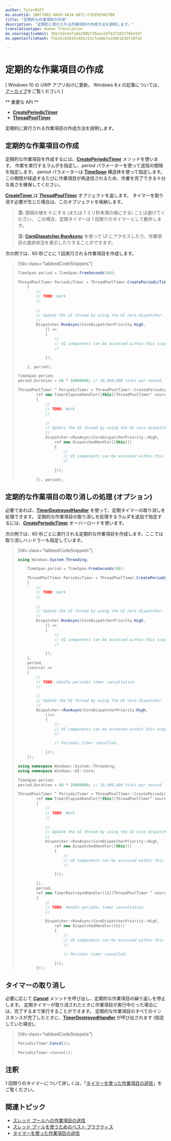 ```yaml
---
author: TylerMSFT
ms.assetid: 1B077801-0A58-4A34-887C-F1E85E9A37B0
title: "定期的な作業項目の作成"
description: "定期的に実行される作業項目の作成方法を説明します。"
translationtype: Human Translation
ms.sourcegitcommit: 36bc5dcbefa6b288bf39aea3df42f1031f0b43df
ms.openlocfilehash: f5b16c62b591481c52cfa4bb7e1ddb162bf18f42

---
```

# 定期的な作業項目の作成

\[ Windows 10 の UWP アプリ向けに更新。 Windows 8.x の記事については、[アーカイブ](http://go.microsoft.com/fwlink/p/?linkid=619132)をご覧ください\ ]

** 重要な API **

-   [**CreatePeriodicTimer**](https://msdn.microsoft.com/library/windows/apps/Hh967915)
-   [**ThreadPoolTimer**](https://msdn.microsoft.com/library/windows/apps/BR230587)

定期的に実行される作業項目の作成方法を説明します。

## 定期的な作業項目の作成

定期的な作業項目を作成するには、[**CreatePeriodicTimer**](https://msdn.microsoft.com/library/windows/apps/Hh967915) メソッドを使います。 作業を実行するラムダを指定し、*period* パラメーターを使って送信の間隔を指定します。 period パラメーターは [**TimeSpan**](https://msdn.microsoft.com/library/windows/apps/BR225996) 構造体を使って指定します。 この期間が経過するたびに作業項目が再送信されるため、作業を完了できる十分な長さを確保してください。

[
              **CreateTimer**
            ](https://msdn.microsoft.com/en-us/library/windows/apps/windows.system.threading.threadpooltimer.createtimer.aspx) は [**ThreadPoolTimer**](https://msdn.microsoft.com/library/windows/apps/BR230587) オブジェクトを返します。 タイマーを取り消す必要が生じた場合は、このオブジェクトを格納します。

> **注:** 間隔の値を 0 にする (または 1 ミリ秒未満の値にする) ことは避けてください。 この場合、定期タイマーは 1 回限りのタイマーとして動作します。

> **注:** [**CoreDispatcher.RunAsync**](https://msdn.microsoft.com/library/windows/apps/Hh750317) を使って UI にアクセスしたり、作業項目の進捗状況を表示したりすることができます。

次の例では、60 秒ごとに 1 回実行される作業項目を作成します。

> [!div class="tabbedCodeSnippets"]
> ```csharp
> TimeSpan period = TimeSpan.FromSeconds(60);
> 
> ThreadPoolTimer PeriodicTimer = ThreadPoolTimer.CreatePeriodicTimer((source) =>
>     {
>         // 
>         // TODO: Work
>         // 
>         
>         // 
>         // Update the UI thread by using the UI core dispatcher.
>         // 
>         Dispatcher.RunAsync(CoreDispatcherPriority.High,
>             () =>
>             {
>                 // 
>                 // UI components can be accessed within this scope.
>                 // 
> 
>             });
> 
>     }, period);
> ```
> ``` cpp
> TimeSpan period;
> period.Duration = 60 * 10000000; // 10,000,000 ticks per second
> 
> ThreadPoolTimer ^ PeriodicTimer = ThreadPoolTimer::CreatePeriodicTimer(
>         ref new TimerElapsedHandler([this](ThreadPoolTimer^ source)
>         {
>             // 
>             // TODO: Work
>             // 
>             
>             // 
>             // Update the UI thread by using the UI core dispatcher.
>             // 
>             Dispatcher->RunAsync(CoreDispatcherPriority::High,
>                 ref new DispatchedHandler([this]()
>                 {
>                     // 
>                     // UI components can be accessed within this scope.
>                     // 
>                         
>                 }));
> 
>         }), period);
> ```

## 定期的な作業項目の取り消しの処理 (オプション)

必要であれば、[**TimerDestroyedHandler**](https://msdn.microsoft.com/library/windows/apps/Hh967926) を使って、定期タイマーの取り消しを処理できます。 定期的な作業項目の取り消しを処理するラムダを追加で指定するには、[**CreatePeriodicTimer**](https://msdn.microsoft.com/library/windows/apps/Hh967915) オーバーロードを使います。

次の例では、60 秒ごとに実行される定期的な作業項目を作成します。ここでは取り消しハンドラーも指定しています。

> [!div class="tabbedCodeSnippets"]
> ``` csharp
> using Windows.System.Threading;
> 
>     TimeSpan period = TimeSpan.FromSeconds(60);
> 
>     ThreadPoolTimer PeriodicTimer = ThreadPoolTimer.CreatePeriodicTimer((source) =>
>     {
>         // 
>         // TODO: Work
>         // 
>         
>         // 
>         // Update the UI thread by using the UI core dispatcher.
>         // 
>         Dispatcher.RunAsync(CoreDispatcherPriority.High,
>             () =>
>             {
>                 // 
>                 // UI components can be accessed within this scope.
>                 // 
> 
>             });
>     },
>     period,
>     (source) =>
>     {
>         // 
>         // TODO: Handle periodic timer cancellation.
>         // 
> 
>         // 
>         // Update the UI thread by using the UI core dispatcher.
>         // 
>         Dispatcher->RunAsync(CoreDispatcherPriority.High,
>             ()=>
>             {
>                 // 
>                 // UI components can be accessed within this scope.
>                 //                 
> 
>                 // Periodic timer cancelled.
> 
>             }));
>     });
> ```
> ``` cpp
> using namespace Windows::System::Threading;
> using namespace Windows::UI::Core;
> 
> TimeSpan period;
> period.Duration = 60 * 10000000; // 10,000,000 ticks per second
> 
> ThreadPoolTimer ^ PeriodicTimer = ThreadPoolTimer::CreatePeriodicTimer(
>         ref new TimerElapsedHandler([this](ThreadPoolTimer^ source)
>         {
>             // 
>             // TODO: Work
>             // 
>                 
>             // 
>             // Update the UI thread by using the UI core dispatcher.
>             // 
>             Dispatcher->RunAsync(CoreDispatcherPriority::High,
>                 ref new DispatchedHandler([this]()
>                 {
>                     // 
>                     // UI components can be accessed within this scope.
>                     // 
> 
>                 }));
> 
>         }),
>         period,
>         ref new TimerDestroyedHandler([&](ThreadPoolTimer ^ source)
>         {
>             // 
>             // TODO: Handle periodic timer cancellation.
>             // 
> 
>             Dispatcher->RunAsync(CoreDispatcherPriority::High,
>                 ref new DispatchedHandler([&]()
>                 {
>                     // 
>                     // UI components can be accessed within this scope.
>                     // 
> 
>                     // Periodic timer cancelled.
> 
>                 }));
>         }));
> ```

## タイマーの取り消し

必要に応じて [**Cancel**](https://msdn.microsoft.com/en-us/library/windows/apps/windows.system.threading.threadpooltimer.cancel.aspx) メソッドを呼び出し、定期的な作業項目の繰り返しを停止します。 定期タイマーが取り消されたときに作業項目が実行中だった場合には、完了するまで実行することができます。 定期的な作業項目のすべてのインスタンスが完了したときに、[**TimerDestroyedHandler**](https://msdn.microsoft.com/library/windows/apps/Hh967926) が呼び出されます (指定していた場合)。

> [!div class="tabbedCodeSnippets"]
> ``` csharp
> PeriodicTimer.Cancel();
> ```
> ``` cpp
> PeriodicTimer->Cancel();
> ```

## 注釈

1 回限りのタイマーについて詳しくは、「[タイマーを使った作業項目の送信](use-a-timer-to-submit-a-work-item.md)」をご覧ください。

## 関連トピック

* [スレッド プールへの作業項目の送信](submit-a-work-item-to-the-thread-pool.md)
* [スレッド プールを使うためのベスト プラクティス](best-practices-for-using-the-thread-pool.md)
* [タイマーを使った作業項目の送信](use-a-timer-to-submit-a-work-item.md)
 




<!--HONumber=Jun16_HO4-->


